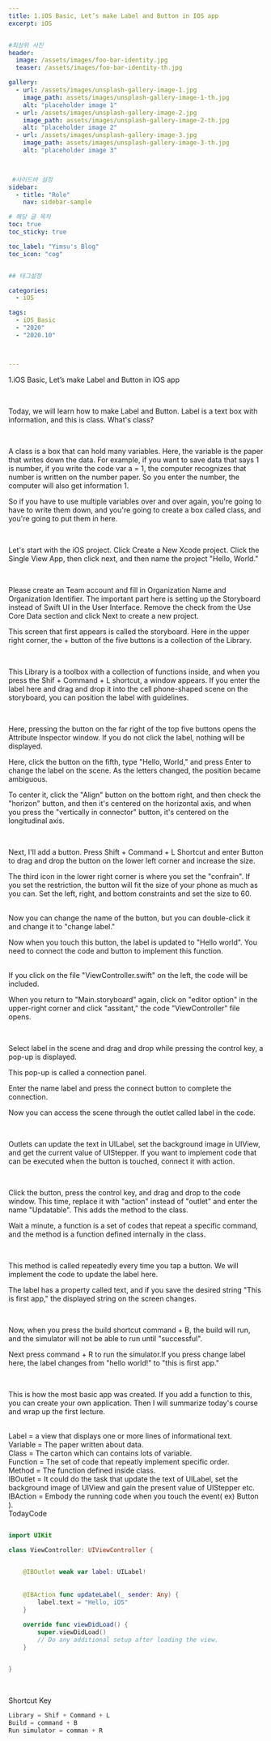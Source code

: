 ```yaml
---
title: 1.iOS Basic, Let’s make Label and Button in IOS app
excerpt: iOS


#최상위 사진
header:
  image: /assets/images/foo-bar-identity.jpg
  teaser: /assets/images/foo-bar-identity-th.jpg

gallery:
  - url: /assets/images/unsplash-gallery-image-1.jpg
    image_path: assets/images/unsplash-gallery-image-1-th.jpg
    alt: "placeholder image 1"
  - url: /assets/images/unsplash-gallery-image-2.jpg
    image_path: assets/images/unsplash-gallery-image-2-th.jpg
    alt: "placeholder image 2"
  - url: /assets/images/unsplash-gallery-image-3.jpg
    image_path: assets/images/unsplash-gallery-image-3-th.jpg
    alt: "placeholder image 3"
    


 #사이드바 설정 
sidebar:
  - title: "Role"
    nav: sidebar-sample

# 해당 글 목차
toc: true
toc_sticky: true

toc_label: "Yimsu's Blog"
toc_icon: "cog"


## 테그설정

categories:
  - iOS

tags:
  - iOS_Basic
  - "2020"
  - "2020.10"



---
```

1.iOS Basic, Let’s make Label and Button in IOS app



<br/>


Today, we will learn how to make Label and Button.
Label is a text box with information, and this is class. What's class?


<br/>


A class is a box that can hold many variables.
Here, the variable is the paper that writes down the data. For example, if you want to save data that says 1 is number, if you write the code var a = 1, the computer recognizes that number is written on the number paper. So you enter the number, the computer will also get information 1.

So if you have to use multiple variables over and over again, you're going to have to write them down, and you're going to create a box called class, and you're going to put them in here.




<br/>

Let's start with the iOS project. Click Create a New Xcode project. Click the Single View App, then click next, and then name the project "Hello, World."

<br>


Please create an Team account and fill in Organization Name and Organization Identifier.
The important part here is setting up the Storyboard instead of Swift UI in the User Interface.
Remove the check from the Use Core Data section and click Next to create a new project.

This screen that first appears is called the storyboard. Here in the upper right corner, the + button of the five buttons is a collection of the Library.

<br/>

This Library is a toolbox with a collection of functions inside, and when you press the Shif + Command + L shortcut, a window appears. If you enter the label here and drag and drop it into the cell phone-shaped scene on the storyboard, you can position the label with guidelines.


<br/>

Here, pressing the button on the far right of the top five buttons opens the Attribute Inspector window. If you do not click the label, nothing will be displayed.

Here, click the button on the fifth, type "Hello, World," and press Enter to change the label on the scene.
As the letters changed, the position became ambiguous.


To center it, click the "Align" button on the bottom right, and then check the "horizon" button, and then it's centered on the horizontal axis, and when you press the "vertically in connector" button, it's centered on the longitudinal axis.


<br/>

Next, I'll add a button.
Press Shift + Command + L Shortcut and enter Button to drag and drop the button on the lower left corner and increase the size.

The third icon in the lower right corner is where you set the "confrain". If you set the restriction, the button will fit the size of your phone as much as you can. Set the left, right, and bottom constraints and set the size to 60.


<br/>
Now you can change the name of the button, but you can double-click it and change it to "change label."

Now when you touch this button, the label is updated to "Hello world". You need to connect the code and button to implement this function.



<br/>
If you click on the file "ViewController.swift" on the left, the code will be included. 

When you return to "Main.storyboard" again, click on "editor option" in the upper-right corner and click "assitant," the code "ViewController" file opens.

<br/>

Select label in the scene and drag and drop while pressing the control key, a pop-up is displayed.

This pop-up is called a connection panel.

Enter the name label and press the connect button to complete the connection.

Now you can access the scene through the outlet called label in the code.

<br/>

Outlets can update the text in UILabel, set the background image in UIView, and get the current value of UIStepper.
If you want to implement code that can be executed when the button is touched, connect it with action.


<br/>

Click the button, press the control key, and drag and drop to the code window. This time, replace it with "action" instead of "outlet" and enter the name "Updatable". This adds the method to the class.


Wait a minute, a function is a set of codes that repeat a specific command, and the method is a function defined internally in the class.


<br/>


This method is called repeatedly every time you tap a button. We will implement the code to update the label here.

The label has a property called text, and if you save the desired string "This is first app," the displayed string on the screen changes.


<br/>

Now, when you press the build shortcut command + B, the build will run, and the simulator will not be able to run until "successful".

Next press command + R to run the simulator.If you press change label here, the label changes from "hello world!" to "this is first app."


<br/>

This is how the most basic app was created. If you add a function to this, you can create your own application. Then I will summarize today's course and wrap up the first lecture.







<br/>
Label = a view that displays one or more lines of informational text.  

<br/>
Variable = The paper written about data.

<br/>
Class = The carton which can contains lots of variable.

<br/>
Function = The set of code that repeatly implement specific order.

<br/>
Method = The function defined inside class.

<br/>
IBOutlet = It could do the task that update the text of UILabel, set the background image of UIView and gain the present value of UIStepper etc.

<br/>
IBAction = Embody the running code when you touch the event( ex) Button ).



<br/>
TodayCode
<br/>

``` swift

import UIKit

class ViewController: UIViewController {

    
    @IBOutlet weak var label: UILabel!
    
    
    @IBAction func updateLabel(_ sender: Any) {
        label.text = "Hello, iOS"
    }
    
    override func viewDidLoad() {
        super.viewDidLoad()
        // Do any additional setup after loading the view.
    }


}

```

<br/>

Shortcut Key
<br/>

``` c
Library = Shif + Command + L
Build = command + B
Run simulator = comman + R
``` 
